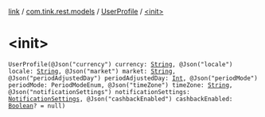 [link](../../index.md) / [com.tink.rest.models](../index.md) / [UserProfile](index.md) / [&lt;init&gt;](./-init-.md)

# &lt;init&gt;

`UserProfile(@Json("currency") currency: `[`String`](https://kotlinlang.org/api/latest/jvm/stdlib/kotlin/-string/index.html)`, @Json("locale") locale: `[`String`](https://kotlinlang.org/api/latest/jvm/stdlib/kotlin/-string/index.html)`, @Json("market") market: `[`String`](https://kotlinlang.org/api/latest/jvm/stdlib/kotlin/-string/index.html)`, @Json("periodAdjustedDay") periodAdjustedDay: `[`Int`](https://kotlinlang.org/api/latest/jvm/stdlib/kotlin/-int/index.html)`, @Json("periodMode") periodMode: PeriodModeEnum, @Json("timeZone") timeZone: `[`String`](https://kotlinlang.org/api/latest/jvm/stdlib/kotlin/-string/index.html)`, @Json("notificationSettings") notificationSettings: `[`NotificationSettings`](../-notification-settings/index.md)`, @Json("cashbackEnabled") cashbackEnabled: `[`Boolean`](https://kotlinlang.org/api/latest/jvm/stdlib/kotlin/-boolean/index.html)`? = null)`